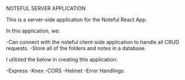 NOTEFUL SERVER APPLICATION

This is a server-side application  for the Noteful React App.

In this application, we:

-Can connect with the noteful client-side application to handle all CRUD requests.
-Store all of the folders and notes in a database.

I utilized the below in creating this application:

-Express
-Knex
-CORS
-Helmet
-Error Handlings